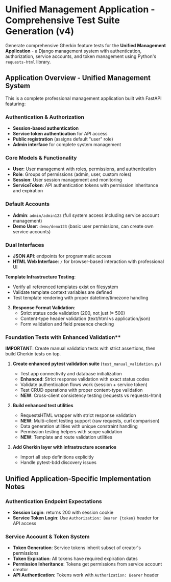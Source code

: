 # Unified Management Application - Comprehensive Test Suite Generation (v4)

Generate comprehensive Gherkin feature tests for the **Unified Management Application** - a Django management system with authentication, authorization, service accounts, and token management using Python's `requests-html` library.

## Application Overview - Unified Management System

This is a complete professional management application built with FastAPI featuring:

### **Authentication & Authorization**

- **Session-based authentication**
- **Service token authentication** for API access
- **Public registration** (assigns default "user" role)
- **Admin interface** for complete system management

### **Core Models & Functionality**

- **User**: User management with roles, permissions, and authentication
- **Role**: Groups of permissions (admin, user, custom roles)
- **Session**: User session management and monitoring
- **ServiceToken**: API authentication tokens with permission inheritance and expiration

### **Default Accounts**

- **Admin**: `admin/admin123` (full system access including service account management)
- **Demo User**: `demo/demo123` (basic user permissions, can create own service accounts)

### **Dual Interfaces**

- **JSON API**: endpoints for programmatic access
- **HTML Web Interface**: `/` for browser-based interaction with professional UI

**Template Infrastructure Testing**:

- Verify all referenced templates exist on filesystem
- Validate template context variables are defined
- Test template rendering with proper datetime/timezone handling

3. **Response Format Validation**:
   - Strict status code validation (200, not just != 500)
   - Content-type header validation (text/html vs application/json)
   - Form validation and field presence checking

### Foundation Tests with Enhanced Validation\*\*

**IMPORTANT**: Create manual validation tests with strict assertions, then build Gherkin tests on top.

1. **Create enhanced pytest validation suite** (`test_manual_validation.py`)

   - Test app connectivity and database initialization
   - **Enhanced**: Strict response validation with exact status codes
   - Validate authentication flows work (session + service token)
   - Test CRUD operations with proper content-type validation
   - **NEW**: Cross-client consistency testing (requests vs requests-html)

2. **Build enhanced test utilities**

   - RequestsHTML wrapper with strict response validation
   - **NEW**: Multi-client testing support (raw requests, curl comparison)
   - Data generation utilities with unique constraint handling
   - Permission testing helpers with scope validation
   - **NEW**: Template and route validation utilities

3. **Add Gherkin layer with infrastructure scenarios**
   - Import all step definitions explicitly
   - Handle pytest-bdd discovery issues

## Unified Application-Specific Implementation Notes

### **Authentication Endpoint Expectations**

- **Session Login**: returns 200 with session cookie
- **Service Token Login**: Use `Authorization: Bearer {token}` header for API access

### **Service Account & Token System**

- **Token Generation**: Service tokens inherit subset of creator's permissions
- **Token Expiration**: All tokens have required expiration dates
- **Permission Inheritance**: Tokens get permissions from service account creator
- **API Authentication**: Tokens work with `Authorization: Bearer` header
